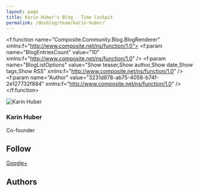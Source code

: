 ```yaml
---
layout: page
title: Karin Huber's Blog - Time Cockpit
permalink: /devblog/team/karin-huber/
---
```


<f:function name="Composite.Community.Blog.BlogRenderer" xmlns:f="http://www.composite.net/ns/function/1.0">
  <f:param name="BlogEntriesCount" value="10" xmlns:f="http://www.composite.net/ns/function/1.0" />
  <f:param name="BlogListOptions" value="Show teaser,Show author,Show date,Show tags,Show RSS" xmlns:f="http://www.composite.net/ns/function/1.0" />
  <f:param name="Author" value="3231d878-ab75-4058-b74f-2e127732f884" xmlns:f="http://www.composite.net/ns/function/1.0" />
</f:function><p xmlns="http://www.w3.org/1999/xhtml">
  <img src="{{site.baseurl}}images/team/karin_huber.jpg" alt="Karin Huber" title="Karin Huber" class="floatLeft" />
</p><h3 class="BlogHeader" xmlns="http://www.w3.org/1999/xhtml">Karin Huber</h3><div class="BlogSubHeader" xmlns="http://www.w3.org/1999/xhtml">Co-founder</div><p class="floatClear" xmlns="http://www.w3.org/1999/xhtml"></p><h2 xmlns="http://www.w3.org/1999/xhtml">Follow</h2><p xmlns="http://www.w3.org/1999/xhtml">
  <a href="https://plus.google.com/110557296596819698430?rel=author" rel="me" target="_blank">Google+</a>
</p><h2 xmlns="http://www.w3.org/1999/xhtml">Authors</h2><f:function name="Composite.Community.Blog.Authors" xmlns:f="http://www.composite.net/ns/function/1.0">
  <f:param name="DevBlog" value="True" />
</f:function>